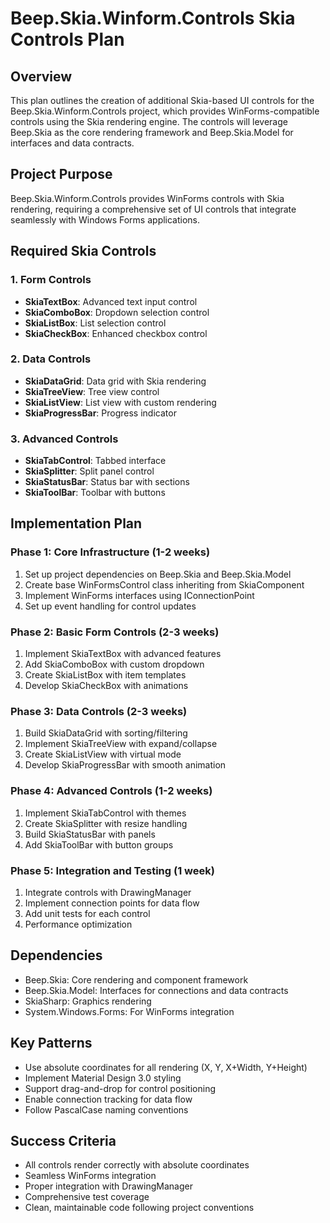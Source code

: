 # Beep.Skia.Winform.Controls Skia Controls Plan

## Overview
This plan outlines the creation of additional Skia-based UI controls for the Beep.Skia.Winform.Controls project, which provides WinForms-compatible controls using the Skia rendering engine. The controls will leverage Beep.Skia as the core rendering framework and Beep.Skia.Model for interfaces and data contracts.

## Project Purpose
Beep.Skia.Winform.Controls provides WinForms controls with Skia rendering, requiring a comprehensive set of UI controls that integrate seamlessly with Windows Forms applications.

## Required Skia Controls

### 1. Form Controls
- **SkiaTextBox**: Advanced text input control
- **SkiaComboBox**: Dropdown selection control
- **SkiaListBox**: List selection control
- **SkiaCheckBox**: Enhanced checkbox control

### 2. Data Controls
- **SkiaDataGrid**: Data grid with Skia rendering
- **SkiaTreeView**: Tree view control
- **SkiaListView**: List view with custom rendering
- **SkiaProgressBar**: Progress indicator

### 3. Advanced Controls
- **SkiaTabControl**: Tabbed interface
- **SkiaSplitter**: Split panel control
- **SkiaStatusBar**: Status bar with sections
- **SkiaToolBar**: Toolbar with buttons

## Implementation Plan

### Phase 1: Core Infrastructure (1-2 weeks)
1. Set up project dependencies on Beep.Skia and Beep.Skia.Model
2. Create base WinFormsControl class inheriting from SkiaComponent
3. Implement WinForms interfaces using IConnectionPoint
4. Set up event handling for control updates

### Phase 2: Basic Form Controls (2-3 weeks)
1. Implement SkiaTextBox with advanced features
2. Add SkiaComboBox with custom dropdown
3. Create SkiaListBox with item templates
4. Develop SkiaCheckBox with animations

### Phase 3: Data Controls (2-3 weeks)
1. Build SkiaDataGrid with sorting/filtering
2. Implement SkiaTreeView with expand/collapse
3. Create SkiaListView with virtual mode
4. Develop SkiaProgressBar with smooth animation

### Phase 4: Advanced Controls (1-2 weeks)
1. Implement SkiaTabControl with themes
2. Create SkiaSplitter with resize handling
3. Build SkiaStatusBar with panels
4. Add SkiaToolBar with button groups

### Phase 5: Integration and Testing (1 week)
1. Integrate controls with DrawingManager
2. Implement connection points for data flow
3. Add unit tests for each control
4. Performance optimization

## Dependencies
- Beep.Skia: Core rendering and component framework
- Beep.Skia.Model: Interfaces for connections and data contracts
- SkiaSharp: Graphics rendering
- System.Windows.Forms: For WinForms integration

## Key Patterns
- Use absolute coordinates for all rendering (X, Y, X+Width, Y+Height)
- Implement Material Design 3.0 styling
- Support drag-and-drop for control positioning
- Enable connection tracking for data flow
- Follow PascalCase naming conventions

## Success Criteria
- All controls render correctly with absolute coordinates
- Seamless WinForms integration
- Proper integration with DrawingManager
- Comprehensive test coverage
- Clean, maintainable code following project conventions